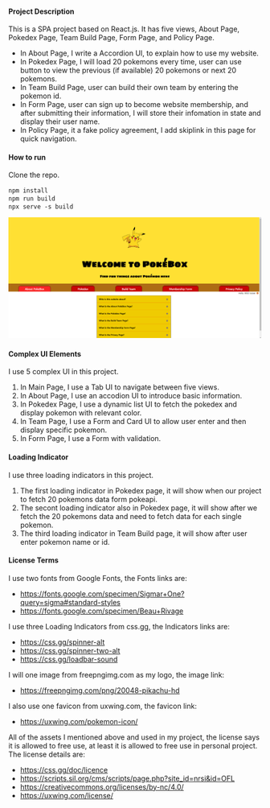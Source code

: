 #### Project Description

This is a SPA project based on React.js. It has five views, About Page, Pokedex Page, Team Build Page, Form Page, and Policy Page.
- In About Page, I write a Accordion UI, to explain how to use my website.
- In Pokedex Page, I will load 20 pokemons every time, user can use button to view the previous (if available) 20 pokemons or next 20 pokemons.
- In Team Build Page, user can build their own team by entering the pokemon id.
- In Form Page, user can sign up to become website membership, and after submitting their information, I will store their infomation in state and display their user name.
- In Policy Page, it a fake policy agreement, I add skiplink in this page for quick navigation.

#### How to run
Clone the repo.
```
npm install
npm run build
npx serve -s build
```

![Page Preview](src/screenshoots/main_page.png)

#### Complex UI Elements
I use 5 complex UI in this project.
1. In Main Page, I use a Tab UI to navigate between five views.
2. In About Page, I use an accodion UI to introduce basic information.
3. In Pokedex Page, I use a dynamic list UI to fetch the pokedex and display pokemon with relevant color.
4. In Team Page, I use a Form and Card UI to allow user enter and then display specific pokemon.
5. In Form Page, I use a Form with validation.

#### Loading Indicator 
I use three loading indicators in this project.
1. The first loading indicator in Pokedex page, it will show when our project to fetch 20 pokemons data form pokeapi.
2. The secont loading indicator also in Pokedex page, it will show after we fetch the 20 pokemons data and need to fetch data for each single pokemon.
3. The third loading indicator in Team Build page, it will show after user enter pokemon name or id.

#### License Terms
I use two fonts from Google Fonts, the Fonts links are:
- https://fonts.google.com/specimen/Sigmar+One?query=sigma#standard-styles
- https://fonts.google.com/specimen/Beau+Rivage

I use three Loading Indicators from css.gg, the Indicators links are:
- https://css.gg/spinner-alt
- https://css.gg/spinner-two-alt
- https://css.gg/loadbar-sound

I will one image from freepngimg.com as my logo, the image link:
- https://freepngimg.com/png/20048-pikachu-hd

I also use one favicon from uxwing.com, the favicon link:
- https://uxwing.com/pokemon-icon/

All of the assets I mentioned above and used in my project, the license says it is allowed to free use, at least it is allowed to free use in personal project. The license details are:
- https://css.gg/doc/licence
- https://scripts.sil.org/cms/scripts/page.php?site_id=nrsi&id=OFL
- https://creativecommons.org/licenses/by-nc/4.0/
- https://uxwing.com/license/

